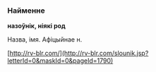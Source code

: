 ### Найменне
**назоўнік, ніякі род**

Назва, імя. Афіцыйнае н.

<a rel="author">[http://rv-blr.com/](http://rv-blr.com/slounik.jsp?letterId=0&maskId=0&pageId=1790)</a>
